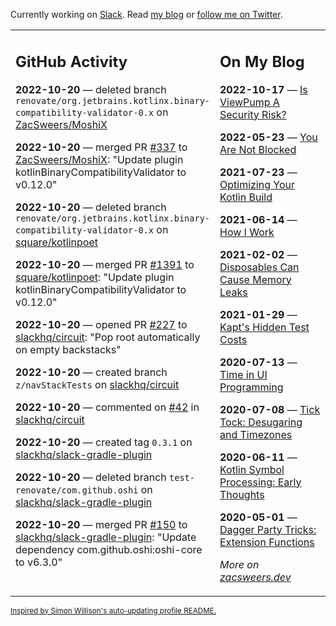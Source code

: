 Currently working on [Slack](https://slack.com/). Read [my blog](https://zacsweers.dev/) or [follow me on Twitter](https://twitter.com/ZacSweers).

<table><tr><td valign="top" width="60%">

## GitHub Activity
<!-- githubActivity starts -->
**2022-10-20** — deleted branch `renovate/org.jetbrains.kotlinx.binary-compatibility-validator-0.x` on [ZacSweers/MoshiX](https://github.com/ZacSweers/MoshiX)

**2022-10-20** — merged PR [#337](https://github.com/ZacSweers/MoshiX/pull/337) to [ZacSweers/MoshiX](https://github.com/ZacSweers/MoshiX): "Update plugin kotlinBinaryCompatibilityValidator to v0.12.0"

**2022-10-20** — deleted branch `renovate/org.jetbrains.kotlinx.binary-compatibility-validator-0.x` on [square/kotlinpoet](https://github.com/square/kotlinpoet)

**2022-10-20** — merged PR [#1391](https://github.com/square/kotlinpoet/pull/1391) to [square/kotlinpoet](https://github.com/square/kotlinpoet): "Update plugin kotlinBinaryCompatibilityValidator to v0.12.0"

**2022-10-20** — opened PR [#227](https://github.com/slackhq/circuit/pull/227) to [slackhq/circuit](https://github.com/slackhq/circuit): "Pop root automatically on empty backstacks"

**2022-10-20** — created branch `z/navStackTests` on [slackhq/circuit](https://github.com/slackhq/circuit)

**2022-10-20** — commented on [#42](https://github.com/slackhq/circuit/issues/42#issuecomment-1286116499) in [slackhq/circuit](https://github.com/slackhq/circuit)

**2022-10-20** — created tag `0.3.1` on [slackhq/slack-gradle-plugin](https://github.com/slackhq/slack-gradle-plugin)

**2022-10-20** — deleted branch `test-renovate/com.github.oshi` on [slackhq/slack-gradle-plugin](https://github.com/slackhq/slack-gradle-plugin)

**2022-10-20** — merged PR [#150](https://github.com/slackhq/slack-gradle-plugin/pull/150) to [slackhq/slack-gradle-plugin](https://github.com/slackhq/slack-gradle-plugin): "Update dependency com.github.oshi:oshi-core to v6.3.0"
<!-- githubActivity ends -->
</td><td valign="top" width="40%">

## On My Blog
<!-- blog starts -->
**2022-10-17** — [Is ViewPump A Security Risk?](https://www.zacsweers.dev/is-viewpump-a-security-risk/)

**2022-05-23** — [You Are Not Blocked](https://www.zacsweers.dev/you-are-not-blocked/)

**2021-07-23** — [Optimizing Your Kotlin Build](https://www.zacsweers.dev/optimizing-your-kotlin-build/)

**2021-06-14** — [How I Work](https://www.zacsweers.dev/how-i-work/)

**2021-02-02** — [Disposables Can Cause Memory Leaks](https://www.zacsweers.dev/disposables-can-cause-memory-leaks/)

**2021-01-29** — [Kapt's Hidden Test Costs](https://www.zacsweers.dev/kapts-hidden-test-costs/)

**2020-07-13** — [Time in UI Programming](https://www.zacsweers.dev/time-in-ui/)

**2020-07-08** — [Tick Tock: Desugaring and Timezones](https://www.zacsweers.dev/ticktock-desugaring-timezones/)

**2020-06-11** — [Kotlin Symbol Processing: Early Thoughts](https://www.zacsweers.dev/kotlin-symbol-processor-early-thoughts/)

**2020-05-01** — [Dagger Party Tricks: Extension Functions](https://www.zacsweers.dev/dagger-party-tricks-extension-functions/)
<!-- blog ends -->
_More on [zacsweers.dev](https://zacsweers.dev/)_
</td></tr></table>

<sub><a href="https://simonwillison.net/2020/Jul/10/self-updating-profile-readme/">Inspired by Simon Willison's auto-updating profile README.</a></sub>